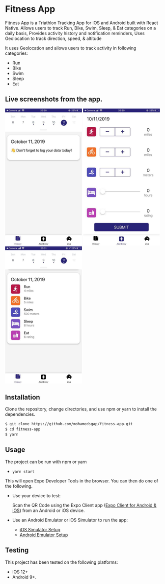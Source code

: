 # Fitness App

Fitness App is a Triathlon Tracking App for iOS and Android built with React Native.
Allows users to track Run, Bike, Swim, Sleep, & Eat categories on a daily basis, Provides activity history and notification reminders, Uses Geolocation to track direction, speed, & altitude

It uses Geolocation and allows users to track activity in following categories:

- Run
- Bike
- Swim
- Sleep
- Eat

## Live screenshots from the app.
<img src="assets/Screenshot2.jpg" width="250"> <img src="assets/Screenshot1.jpg" width="250"> <img src="assets/Screenshot3.jpg" width="250">

## Installation

Clone the repository, change directories, and use npm or yarn to install the dependencies.

```bash
$ git clone https://github.com/mohamedsgap/fitness-app.git
$ cd fitness-app
$ yarn
```

## Usage

The project can be run with npm or yarn

- `yarn start`

This will open Expo Developer Tools in the browser.  You can then do one of the following.

- Use your device to test:

    Scan the QR Code using the Expo Client app ([Expo Client for Android & iOS](https://expo.io/tools#client))  from an Android or iOS device.
- Use an Android Emulator or iOS Simulator to run the app:
    - [iOS Simulator Setup](https://docs.expo.io/versions/v33.0.0/introduction/installation/#ios-simulator)
    - [Android Emulator Setup](https://docs.expo.io/versions/v33.0.0/introduction/installation/#android-emulator)

## Testing

This project has been tested on the following platforms:

- iOS 12+
- Android 9+.



